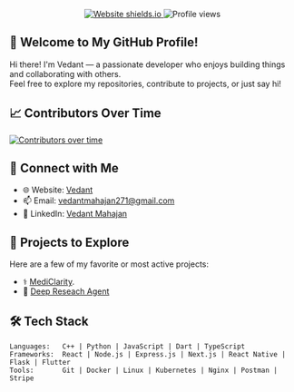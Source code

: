 <!-- GitHub Profile README -->

<!-- Badges at the top -->
<p align="center">
  <a href="https://vedantmahajan.vercel.app/">
    <img src="https://img.shields.io/website-up-down-green-red/http/shields.io.svg" alt="Website shields.io">
  </a>
  <img src="https://visitor-badge.laobi.icu/badge?page_id=Vedant817" alt="Profile views" />
</p>


## 👋 Welcome to My GitHub Profile!

Hi there! I'm Vedant — a passionate developer who enjoys building things and collaborating with others.  
Feel free to explore my repositories, contribute to projects, or just say hi!


## 📈 Contributors Over Time

[![Contributors over time](https://contributor-graph-api.apiseven.com/contributors-svg?chart=contributorOverTime&repo=Vedabt817/Deep-Research-Agent)](https://www.apiseven.com/en/contributor-graph?chart=contributorOverTime&repo=Vedant817/Deep-Research-Agent)


## 🔗 Connect with Me

- 🌐 Website: [Vedant]([https://yourwebsite.com](https://vedantmahajan.vercel.app/))
- 📫 Email: [vedantmahajan271@gmail.com](https://mail.google.com/mail/?view=cm&fs=1&to=vedantmahajan271@gmail.com)
- 💼 LinkedIn: [Vedant Mahajan]([https://linkedin.com/in/yourprofile](https://www.linkedin.com/in/vedant-mahajan-051b66170/))


## 🚀 Projects to Explore

Here are a few of my favorite or most active projects:

- ⚕️ [MediClarity](https://github.com/Vedant817/MediClarity).
- 🏢 [Deep Reseach Agent](https://github.com/Vedant817/Deep-Research-Agent)


## 🛠️ Tech Stack

```text
Languages:   C++ | Python | JavaScript | Dart | TypeScript
Frameworks:  React | Node.js | Express.js | Next.js | React Native | Flask | Flutter 
Tools:       Git | Docker | Linux | Kubernetes | Nginx | Postman | Stripe
```

